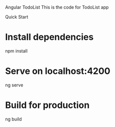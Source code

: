 Angular TodoList
This is the code for TodoList app

Quick Start
# Install dependencies
npm install

# Serve on localhost:4200
ng serve

# Build for production
ng build